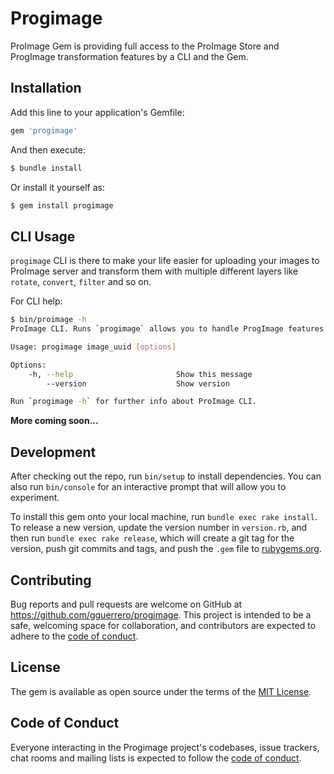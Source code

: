 # Progimage
ProImage Gem is providing full access to the ProImage Store and ProgImage transformation features by a CLI and the Gem.

## Installation
Add this line to your application's Gemfile:

```ruby
gem 'progimage'
```

And then execute:

```bash
$ bundle install
```

Or install it yourself as:

```bash
$ gem install progimage
```

## CLI Usage
`progimage` CLI is there to make your life easier for uploading your images to ProImage server and
transform them with multiple different layers like `rotate`, `convert`, `filter` and so on.

For CLI help:

```bash
$ bin/proimage -h
ProImage CLI. Runs `progimage` allows you to handle ProgImage features.

Usage: progimage image_uuid [options]

Options:
    -h, --help                       Show this message
        --version                    Show version

Run `progimage -h` for further info about ProImage CLI.
```

**More coming soon...**

## Development

After checking out the repo, run `bin/setup` to install dependencies. You can also run `bin/console` for an interactive prompt that will allow you to experiment.

To install this gem onto your local machine, run `bundle exec rake install`. To release a new version, update the version number in `version.rb`, and then run `bundle exec rake release`, which will create a git tag for the version, push git commits and tags, and push the `.gem` file to [rubygems.org](https://rubygems.org).

## Contributing

Bug reports and pull requests are welcome on GitHub at https://github.com/gguerrero/progimage. This project is intended to be a safe, welcoming space for collaboration, and contributors are expected to adhere to the [code of conduct](https://github.com/gguerrero/progimage/blob/master/CODE_OF_CONDUCT.md).


## License

The gem is available as open source under the terms of the [MIT License](https://opensource.org/licenses/MIT).

## Code of Conduct

Everyone interacting in the Progimage project's codebases, issue trackers, chat rooms and mailing lists is expected to follow the [code of conduct](https://github.com/gguerrero/progimage/blob/master/CODE_OF_CONDUCT.md).
